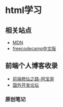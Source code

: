 # html学习

## 相关站点

- [MDN](https://developer.mozilla.org/zh-CN/docs/Web/HTML)
- [freecodecamp中文版 ](https://chinese.freecodecamp.org/)

## 前端个人博客收录
- [前端修仙之路-阿宝哥](http://www.semlinker.com/)
- [国外开发论坛](dev.to)


### 原创笔记

